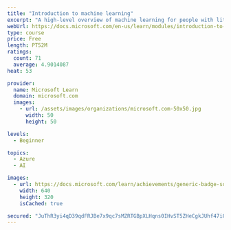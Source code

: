 ```yaml
---
title: "Introduction to machine learning"
excerpt: "A high-level overview of machine learning for people with little or no knowledge of computer science and statistics. You’ll be introduced to some essential concepts, explore data, and interactively go through the machine learning life-cycle - using Python to train, save, and use a machine learning model like we would in the real world."
webUrl: https://docs.microsoft.com/en-us/learn/modules/introduction-to-machine-learning/
type: course
price: Free
length: PT52M
ratings:
  count: 71
  average: 4.9014087
heat: 53

provider:
  name: Microsoft Learn
  domain: microsoft.com
  images:
    - url: /assets/images/organizations/microsoft.com-50x50.jpg
      width: 50
      height: 50

levels:
  - Beginner

topics:
  - Azure
  - AI

images:
  - url: https://docs.microsoft.com/learn/achievements/generic-badge-social.png
    width: 640
    height: 320
    isCached: true

secured: "JuThR3yi4qD39qdFRJBe7x9qc7sMZRTGBpXLHqns0IHvST5ZHeCgkJUhf47iQHQsc2fAe1gUz04oGG9TXPJGd/JdohYaewfRCUBG/W6WT4JwvtyqiT0hEBY7JjGjCNaEOkVQH84DnOqeq5bQ5vk8LP3R/gph17EM0k86IjbxiyozUin8wElr9HzuaTESwz8tG9xm9xYE7h+aDmXqzbCFbacmD4Wasc9lFLHeWWt1nt+9tARBT7AqCgDXaX2bRRcCj0qKWKZZrR+ZUU84m1llJ4N2Akq1zYcLpdWbQgceBNipJTJG4jTqVT113iCvsT8J23k2QeViBbq42l8G/KQDC0P9F2Q2sg0duIwmlaAQ/UvxeoV76gnH1NSAWkD/m7On2FuVnOQnpy4cqBE5k18GF199RKc8kAGNusWaJ/GnbEk=;mutly/oD8VJ0PyrzOwAbdQ=="
---
```


